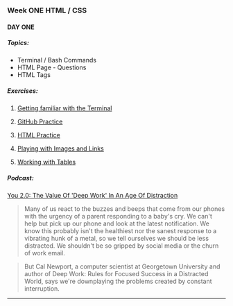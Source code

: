 ### Week ONE HTML / CSS

#### DAY ONE

##### Topics:
* Terminal / Bash Commands
* HTML Page - Questions
* HTML Tags

##### Exercises:

1. [Getting familiar with the Terminal](day-01/01)

2. [GitHub Practice](day-01/02)

3. [HTML Practice](day-01/03)

4. [Playing with Images and Links](day-01/04)

5. [Working with Tables](day-01/05)

<!-- 6. [](day-01/06) -->

<!-- 7. [](day-01/07) -->

<!-- 8. [](day-01/08) -->

<!-- 9. [](day-01/09) -->

<!-- 10. [](day-01/10) -->


##### Podcast:


[You 2.0: The Value Of 'Deep Work' In An Age Of Distraction](https://www.npr.org/2017/07/25/539092670/you-2-0-the-value-of-deep-work-in-an-age-of-distraction)
>Many of us react to the buzzes and beeps that come from our phones with the urgency of a parent responding to a baby's cry. We can't help but pick up our phone and look at the latest notification. We know this probably isn't the healthiest nor the sanest response to a vibrating hunk of a metal, so we tell ourselves we should be less distracted. We shouldn't be so gripped by social media or the churn of work email.

>But Cal Newport, a computer scientist at Georgetown University and author of Deep Work: Rules for Focused Success in a Distracted World, says we're downplaying the problems created by constant interruption.


<!-- #### DAY TWO

##### Topics:

* Box Model
* relative file paths
* Styling
* Floats

11. [](day-02/11)

12. [](day-02/12)

13. [](day-02/13)

14. [](day-02/14)

15. [](day-02/15)

16. [](day-02/16)

17. [](day-02/17)

18. [](day-02/18)

19. [](day-02/19)

20. [](day-02/20)

##### Exercises:


##### Podcast:

[Stereothreat](http://www.radiolab.org/story/stereothreat/)
>ack in 1995, Claude Steele published a study that showed that negative stereotypes could have a detrimental effect on students' academic performance. But the big surprise was that he could make that effect disappear with just a few simple changes in language. We were completely enamoured with this research when we first heard about it, but in the current roil of replications and self-examination in the field of social psychology, we have to wonder whether we can still cling to the hopes of our earlier selves, or if we might have to grow up just a little bit.

#### DAY THREE

##### Topics:

* Classes
* IDs
* Positioning
* Inspector Tools (maybe make a couple of sites that you host on github pages that they must hack in a specific way - each way is for something specific. Styling, content, removing content, etc - show off what they can do)

21. [](day-03/21)

22. [](day-03/22)

23. [](day-03/23)

24. [](day-03/24)

25. [](day-03/25)

26. [](day-03/26)

27. [](day-03/27)

28. [](day-03/28)

29. [](day-03/29)

30. [](day-03/30)

##### Exercises:


##### Podcast:
[The Power And Problem Of Grit](https://www.npr.org/2016/04/04/472162167/the-power-and-problem-of-grit)
>Before she was a psychologist at the University of Pennsylvania, Angela Duckworth was a middle school math teacher. As a rookie teacher, she was surprised when she calculated grades. Some of her sharpest students weren't doing so well, while others who struggled through each lesson were getting A's.




#### DAY FOUR

##### Topics:

* Pseudo Classes
* Bootstrap

31. [](day-04/31)

32. [](day-04/32)

33. [](day-04/33)

34. [](day-04/34)

35. [](day-04/35)

36. [](day-04/36)

37. [](day-04/37)

38. [](day-04/38)

39. [](day-04/39)

40. [](day-04/40)

##### Exercises:


##### Podcast:

[Ep. 160 - Who decides the future of CSS?](https://www.codenewbie.org/podcast/who-decides-the-future-of-css)
>Working with CSS can be frustrating, and sometimes just plain painful. But if you listen to Jen Simmons talk about CSS, her passion for it might rub off on you. She gives tips on how to make your next CSS adventure more enjoyable, explains how the CSS working group determines new features, and shares the honest ups and downs of her own coding journey.

[Ep. 22 - Intro to UX](https://www.codenewbie.org/podcast/intro-to-ux)
>Catt Small gives us a great intro to UX (user experience) design, including insight on her design process, how she works with users to create great digital experiences, and how code newbies can get started in UX design. She also tells us how she used Leap Motion to design a music instrument you can play using gestures. Lots of great stuff in this episode.



#### DAY FIVE

##### Topics:

* Bootstrap
* Media Query

41. [](day-05/41)

42. [](day-05/42)

43. [](day-05/43)

44. [](day-05/44)

45. [](day-05/45)

46. [](day-05/46)

47. [](day-05/47)

48. [](day-05/48)

49. [](day-05/49)

50. [](day-05/50)

##### Exercises:


##### Podcast:


[Ep. 156 - How do browsers work?](https://www.codenewbie.org/podcast/how-do-browsers-work)
>You use the browser all the time, but how much do you really know about it? Lin Clark walks us through all the steps a browser takes to translate your html into pixels on the screen. She also makes these wonderful coding cartoons. She shares her techniques and her process, and how you can apply them to your next technical blog post.


[Ep. 72 - Security Newbie](https://www.codenewbie.org/podcast/security-newbie)
>Chris Palmer spends his time thinking about how to make a browser more secure. But security is a broad concept that can mean different things to different people, and part of a developer’s job is balancing those needs. We talk to Chris about how he makes security decisions and what new developers should consider when thinking about security in the products they build. -->


---------------------------------------------------------------
